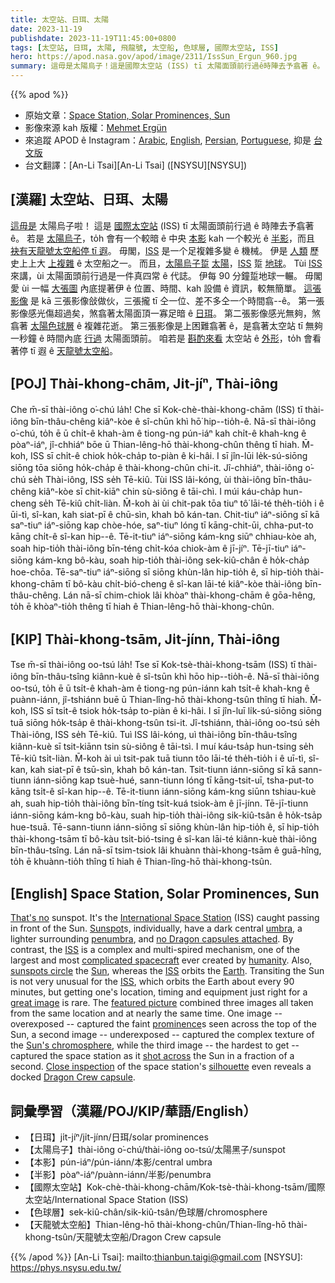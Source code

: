 ```yaml
---
title: 太空站、日珥、太陽
date: 2023-11-19
publishdate: 2023-11-19T11:45:00+0800
tags: [太空站, 日珥, 太陽, 飛龍號, 太空船, 色球層, 國際太空站, ISS]
hero: https://apod.nasa.gov/apod/image/2311/IssSun_Ergun_960.jpg
summary: 這毋是太陽烏子！這是國際太空站 (ISS) tī 太陽面頭前行過ê時陣去予翕著 ê。
---
```


{{% apod %}}

- 原始文章：[Space Station, Solar Prominences, Sun](https://apod.nasa.gov/apod/ap231119.html)
- 影像來源 kah 版權：[Mehmet Ergün](https://www.mehmet-erguen.com/ueber-mich)
- 來追蹤 APOD ê Instagram：[Arabic](https://www.instagram.com/apod.arabic/), [English](https://www.instagram.com/astronomypicturesdaily/), [Persian](https://www.instagram.com/avastarapod/), [Portuguese](https://www.instagram.com/apodbrasil/), 抑是 [台文版](https://www.instagram.com/apod_taigi/)
- 台文翻譯：[An-Li Tsai][An-Li Tsai] ([NSYSU][NSYSU])

## [漢羅] 太空站、日珥、太陽
[這毋是][That's no] 太陽烏子啦！
這是 [國際太空站][International Space Station] (ISS) tī 太陽面頭前行過 ê 時陣去予翕著 ê。
若是 [太陽烏子][Sunspot]，to̍h 會有一个較暗 ê 中央 [本影][umbra] kah 一个較光 ê [半影][penumbra]，而且 [袂有天龍號太空船停 tī 遐][no Dragon capsules attached]。
毋閣，[ISS][ISS1] 是一个足複雜多變 ê 機械。
伊是 [人類][humanity] 歷史上上大 [上複雜][complicated spacecraft] ê 太空船之一。
而且，[太陽烏子踅][sunspots circle] [太陽][Sun]，[ISS][ISS2] 踅 [地球][Earth]。
Tùi [ISS][ISS3] 來講，ùi 太陽面頭前行過是一件真四常 ê 代誌。
伊每 90 分鐘踅地球一輾。
毋閣愛 ùi 一幅 [大張圖][great image] 內底提著伊 ê 位置、時間、kah 設備 ê 資訊，較無簡單。
[這張影像][featured picture] 是 kā 三張影像敆做伙，三張攏 tī 仝一位、差不多仝一个時間翕--ê。
第一張影像感光傷超過矣，煞翕著太陽面頂一寡足暗 ê [日珥][prominence]。
第二張影像感光無夠，煞翕著 [太陽色球層][Sun's chromosphere] ê 複雜花逝。
第三張影像是上困難翕著 ê，是翕著太空站 tī 無夠一秒鐘 ê 時間內底 [行過][shot across] 太陽面頭前。
咱若是 [斟酌來看][Close inspection] 太空站 ê [外形][silhouette]，to̍h 會看著停 tī 遐 ê [天龍號太空船][Dragon Crew capsule]。

## [POJ] Thài-khong-chām, Ji̍t-jíⁿ, Thài-iông
Che m̄-sī thài-iông o͘-chú la̍h!
Che sī Kok-chè-thài-khong-chām (ISS) tī thài-iông bīn-thâu-chêng kiâⁿ-kòe ê sî-chūn khì hō͘ hip--tio̍h-ê.
Nā-sī thài-iông o͘-chú, to̍h ē ū chi̍t-ê khah-àm ê tiong-ng pún-iáⁿ kah chi̍t-ê khah-kng ê pòaⁿ-iáⁿ, jî-chhiáⁿ bōe ū Thian-lêng-hō thài-khong-chûn thêng tī hiah.
M̄-koh, ISS sī chi̍t-ê chiok ho̍k-cha̍p to-piàn ê ki-hâi.
I sī jîn-lūi le̍k-sú-siōng siōng tōa siōng ho̍k-cha̍p ê thài-khong-chûn chi-it.
Jî-chhiáⁿ, thài-iông o͘-chú se̍h Thài-iông, ISS se̍h Tē-kiû.
Tùi ISS lâi-kóng, ùi thài-iông bīn-thâu-chêng kiâⁿ-kòe sī chit-kiāⁿ chin sù-siông ê tāi-chì.
I múi káu-cha̍p hun-cheng se̍h Tē-kiû chi̍t-liàn.
M̄-koh ài ùi chit-pak tōa tiuⁿ tô͘ lāi-té the̍h-tio̍h i ê ūi-tì, sî-kan, kah siat-pī ê chū-sìn, khah bô kán-tan.
Chit-tiuⁿ iáⁿ-siōng sī kā saⁿ-tiuⁿ iáⁿ-siōng kap chòe-hóe, saⁿ-tiuⁿ lóng tī kāng-chit-ūi, chha-put-to kāng chi̍t-ê sî-kan hip--ê.
Tē-it-tiuⁿ iáⁿ-siōng kám-kng siūⁿ chhiau-kòe ah, soah hip-tio̍h thài-iông bīn-téng chi̍t-kóa chiok-àm ê jī-jíⁿ.
Tē-jī-tiuⁿ iáⁿ-siōng kám-kng bô-kàu, soah hip-tio̍h thài-iông sek-kiû-chân ê ho̍k-cha̍p hoe-chōa.
Tē-saⁿ-tiuⁿ iáⁿ-siōng sī siōng khùn-lân hip-tio̍h ê, sī hip-tio̍h thài-khong-chām tī bô-kàu chi̍t-bió-cheng ê sî-kan lāi-té kiâⁿ-kòe thài-iông bīn-thâu-chêng.
Lán nā-sī chim-chiok lâi khòaⁿ thài-khong-chām ê gōa-hêng, to̍h ē khòaⁿ-tio̍h thêng tī hiah ê Thian-lêng-hō thài-khong-chûn.

## [KIP] Thài-khong-tsām, Ji̍t-jínn, Thài-iông
Tse m̄-sī thài-iông oo-tsú la̍h!
Tse sī Kok-tsè-thài-khong-tsām (ISS) tī thài-iông bīn-thâu-tsîng kiânn-kuè ê sî-tsūn khì hōo hip--tio̍h-ê.
Nā-sī thài-iông oo-tsú, to̍h ē ū tsi̍t-ê khah-àm ê tiong-ng pún-iánn kah tsi̍t-ê khah-kng ê puànn-iánn, jî-tshiánn buē ū Thian-lîng-hō thài-khong-tsûn thîng tī hiah.
M̄-koh, ISS sī tsi̍t-ê tsiok ho̍k-tsa̍p to-piàn ê ki-hâi.
I sī jîn-luī li̍k-sú-siōng siōng tuā siōng ho̍k-tsa̍p ê thài-khong-tsûn tsi-it.
Jî-tshiánn, thài-iông oo-tsú se̍h Thài-iông, ISS se̍h Tē-kiû.
Tuì ISS lâi-kóng, uì thài-iông bīn-thâu-tsîng kiânn-kuè sī tsit-kiānn tsin sù-siông ê tāi-tsì.
I muí káu-tsa̍p hun-tsing se̍h Tē-kiû tsi̍t-liàn.
M̄-koh ài uì tsit-pak tuā tiunn tôo lāi-té the̍h-tio̍h i ê uī-tì, sî-kan, kah siat-pī ê tsū-sìn, khah bô kán-tan.
Tsit-tiunn iánn-siōng sī kā sann-tiunn iánn-siōng kap tsuè-hué, sann-tiunn lóng tī kāng-tsit-uī, tsha-put-to kāng tsi̍t-ê sî-kan hip--ê.
Tē-it-tiunn iánn-siōng kám-kng siūnn tshiau-kuè ah, suah hip-tio̍h thài-iông bīn-tíng tsi̍t-kuá tsiok-àm ê jī-jínn.
Tē-jī-tiunn iánn-siōng kám-kng bô-kàu, suah hip-tio̍h thài-iông sik-kiû-tsân ê ho̍k-tsa̍p hue-tsuā.
Tē-sann-tiunn iánn-siōng sī siōng khùn-lân hip-tio̍h ê, sī hip-tio̍h thài-khong-tsām tī bô-kàu tsi̍t-bió-tsing ê sî-kan lāi-té kiânn-kuè thài-iông bīn-thâu-tsîng.
Lán nā-sī tsim-tsiok lâi khuànn thài-khong-tsām ê guā-hîng, to̍h ē khuànn-tio̍h thîng tī hiah ê Thian-lîng-hō thài-khong-tsûn.

## [English] Space Station, Solar Prominences, Sun
[That's no][That's no] sunspot.
It's the [International Space Station][International Space Station] (ISS) caught passing in front of the Sun.
[Sunspot][Sunspot]s, individually, have a dark central [umbra][umbra], a lighter surrounding [penumbra][penumbra], and [no Dragon capsules attached][no Dragon capsules attached].
By contrast, the [ISS][ISS1] is a complex and multi-spired mechanism, one of the largest and most [complicated spacecraft][complicated spacecraft] ever created by [humanity][humanity].
Also, [sunspots circle][sunspots circle] the [Sun][Sun], whereas the [ISS][ISS2] orbits the [Earth][Earth].
Transiting the Sun is not very unusual for the [ISS][ISS3], which orbits the Earth about every 90 minutes, but getting one's location, timing and equipment just right for a [great image][great image] is rare.
The [featured picture][featured picture] combined three images all taken from the same location and at nearly the same time.
One image -- overexposed -- captured the faint [prominence][prominence]s seen across the top of the Sun, a second image -- underexposed -- captured the complex texture of the [Sun's chromosphere][Sun's chromosphere], while the third image -- the hardest to get -- captured the space station as it [shot across][shot across] the Sun in a fraction of a second.
[Close inspection][Close inspection] of the space station's [silhouette][silhouette] even reveals a docked [Dragon Crew capsule][Dragon Crew capsule].

## 詞彙學習（漢羅/POJ/KIP/華語/English）
- 【日珥】ji̍t-jíⁿ/ji̍t-jínn/日珥/solar prominences
- 【太陽烏子】thài-iông o͘-chú/thài-iông oo-tsú/太陽黑子/sunspot
- 【本影】pún-iáⁿ/pún-iánn/本影/central umbra
- 【半影】pòaⁿ-iáⁿ/puànn-iánn/半影/penumbra
- 【國際太空站】Kok-chè-thài-khong-chām/Kok-tsè-thài-khong-tsām/國際太空站/International Space Station (ISS)
- 【色球層】sek-kiû-chân/sik-kiû-tsân/色球層/chromosphere
- 【天龍號太空船】Thian-lêng-hō thài-khong-chûn/Thian-lîng-hō thài-khong-tsûn/天龍號太空船/Dragon Crew capsule

{{% /apod %}}
[An-Li Tsai]: mailto:thianbun.taigi@gmail.com
[NSYSU]: https://phys.nsysu.edu.tw/

[copyright]: https://apod.nasa.gov/apod/fap/lib/about_apod.html#srapply
[License]: https://creativecommons.org/licenses/by/2.0/

[That's no]:https://www.youtube.com/watch?v=8Nho44lGVV8
[International Space Station]:https://apod.nasa.gov/apod/ap160418.html
[Sunspot]:https://apod.nasa.gov/apod/ap051106.html
[umbra]:https://en.wikipedia.org/wiki/Sunspot
[penumbra]:https://apod.nasa.gov/apod/ap060909.html
[no Dragon capsules attached]:https://www.petsworld.in/blog/wp-content/uploads/2017/01/Pic-2.jpeg
[ISS1]:https://www.nasa.gov/mission_pages/station/main/index.html
[complicated spacecraft]:https://www.nytimes.com/2020/11/02/science/international-space-station-20-anniversary.html
[humanity]:https://apod.nasa.gov/apod/ap190818.html
[sunspots circle]:https://apod.nasa.gov/apod/ap141022.html
[Sun]:https://solarsystem.nasa.gov/solar-system/sun/overview/
[ISS2]:https://apod.nasa.gov/apod/ap161105.html
[Earth]:https://apod.nasa.gov/apod/ap070325.html
[ISS3]:https://apod.nasa.gov/apod/ap050729.html
[great image]:https://apod.nasa.gov/apod/ap170828.html
[featured picture]:https://www.instagram.com/p/COGbC01guiS/
[prominence]:https://apod.nasa.gov/apod/ap160306.html
[Sun's chromosphere]:https://nso.edu/for-public/sun-science/chromosphere/
[shot across]:https://apod.nasa.gov/apod/fap/image/2105/Chromosphere.mp4
[Close inspection]:https://buenavet.com/wp-content/uploads/2018/01/Cat_Fish_Bowl.jpg
[silhouette]:https://apod.nasa.gov/apod/ap140803.html
[Dragon Crew capsule]:https://en.wikipedia.org/wiki/SpaceX_Dragon_2
